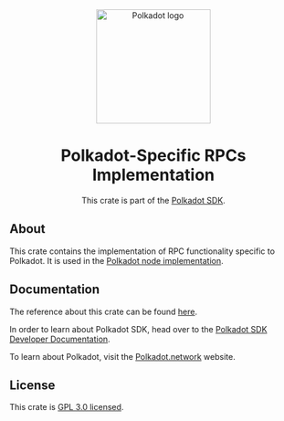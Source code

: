 <div align="center">

<img src="https://raw.githubusercontent.com/paritytech/polkadot-sdk/rzadp/readmes/docs/images/Polkadot_Logo_Horizontal_Pink_BlackOnWhite.png" alt="Polkadot logo" width="200">

# Polkadot-Specific RPCs Implementation

This crate is part of the [Polkadot SDK](https://github.com/paritytech/polkadot-sdk/).

</div>

## About

This crate contains the implementation of RPC functionality specific to Polkadot. It is used in the [Polkadot node implementation](https://crates.io/crates/polkadot).

## Documentation

The reference about this crate can be found [here](https://paritytech.github.io/polkadot-sdk/master/polkadot_rpc).

In order to learn about Polkadot SDK, head over to the [Polkadot SDK Developer Documentation](https://paritytech.github.io/polkadot-sdk/master/polkadot_sdk_docs/index.html).

To learn about Polkadot, visit the [Polkadot.network](https://polkadot.network/) website.

## License

This crate is [GPL 3.0 licensed](https://spdx.org/licenses/GPL-3.0-only.html).
